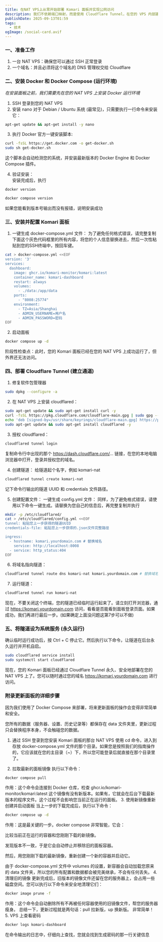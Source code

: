 ```yaml
---
title: 在NAT VPS上从零开始部署 Komari 面板并实现公网访问
description: 我们不依赖端口映射，而是使用 Cloudflare Tunnel，在您的 VPS 内部建立一条直通 Cloudflare 全球网络的安全通道，完美绕过所有限制
publishDate: 2025-09-13T01:59
tags:
  - 技术
ogImage: /social-card.avif
---
```

### 一、准备工作
1. 一台 NAT VPS：确保您可以通过 SSH 正常登录
2. 一个域名：并且必须将这个域名的 DNS 管理权交给 Cloudflare
### 二、安装 Docker 和 Docker Compose (运行环境)
*在安装面板之前，我们需要先在您的 NAT VPS 上安装 Docker 运行环境*
1. SSH 登录到您的 NAT VPS
2. 安装 nano
对于 Debian / Ubuntu 系统 (最常见)，只需要执行一行命令来安装它：
```bash
apt-get update && apt-get install -y nano
```

3. 执行 Docker 官方一键安装脚本:
```bash
curl -fsSL https://get.docker.com -o get-docker.sh
sudo sh get-docker.sh
```
这个脚本会自动检测您的系统，并安装最新版本的 Docker Engine 和 Docker Compose 插件。  

4. 验证安装：  
安装完成后，执行 
```bash
docker version
``` 
```bash
docker compose version
```
如果您能看到版本号输出而没有报错，说明安装成功
### 三、安装并配置 Komari 面板
1. 一键生成 docker-compose.yml 文件：
为了避免任何格式错误，请完整复制下面这个灰色代码框里的所有内容，将您的个人信息替换进去，然后一次性粘贴到您的SSH终端中，按回车键。
```bash
cat > docker-compose.yml <<EOF
version: '3'
services:
  dashboard:
    image: ghcr.io/komari-monitor/komari:latest
    container_name: komari-dashboard
    restart: always
    volumes:
      - ./data:/app/data
    ports:
      - "8008:25774"
    environment:
      - TZ=Asia/Shanghai
      - ADMIN_USERNAME=用户名
      - ADMIN_PASSWORD=密码
EOF
```
2. 启动面板
```bash
docker compose up -d
```
阶段性检查点：此时，您的 Komari 面板已经在您的 NAT VPS 上成功运行了，但外界还无法访问。
### 四、部署 Cloudflare Tunnel (建立通道)
1. 修复软件包管理器
```bash
sudo dpkg --configure -a
```
2. 在 NAT VPS 上安装 cloudflared：
```bash
sudo apt-get update && sudo apt-get install curl -y
curl -fsSL https://pkg.cloudflare.com/cloudflare-main.gpg | sudo gpg --yes --dearmor --output /usr/share/keyrings/cloudflare-main.gpg
echo 'deb [signed-by=/usr/share/keyrings/cloudflare-main.gpg] https://pkg.cloudflare.com/cloudflared bullseye main' | sudo tee /etc/apt/sources.list.d/cloudflared.list
sudo apt-get update && sudo apt-get install cloudflared -y
```
3. 授权 cloudflared：
```bash
cloudflared tunnel login
```
复制命令行中出现的那个 https://dash.cloudflare.com/... 链接，在您的本地电脑浏览器中打开，登录并授权您的域名。

4. 创建隧道：
给隧道起个名字，例如 komari-nat
```bash
cloudflared tunnel create komari-nat
```
记下命令行输出的隧道 UUID 和 credentials 文件路径。

5. 创建配置文件：
一键生成 config.yml 文件：
同样，为了避免格式错误，请使用以下命令一键生成。请替换为您自己的信息后，再完整复制并执行
```bash
mkdir -p /etc/cloudflared/
cat > /etc/cloudflared/config.yml <<EOF
tunnel: 粘贴您上一步获得的隧道UUID
credentials-file: 粘贴您上一步获得的.json文件完整路径

ingress:
  - hostname: komari.yourdomain.com # 替换域名
    service: http://localhost:8008
  - service: http_status:404
EOF
```
6. 将域名指向隧道：
```bash
cloudflared tunnel route dns komari-nat komari.yourdomain.com # 替换域名
```
7. 运行隧道：
```bash
cloudflared tunnel run komari-nat
```
现在，不要关闭这个终端，您的隧道已经临时运行起来了。请立刻打开浏览器，通过 https://komari.yourdomain.com 访问，看看是否能看到面板登录页面。如果成功，我们再进行最后一步。(如果确定上面没问题这第7步可以不做)
### 五、将隧道设为系统服务 (永久运行)
确认临时运行成功后，按 Ctrl + C 停止它。然后执行以下命令，让隧道在后台永久运行并开机自启。
```bash
sudo cloudflared service install
sudo systemctl start cloudflared
```
现在，您的 Komari 面板已经通过 Cloudflare Tunnel 永久、安全地部署在您的 NAT VPS 上了。您可以随时通过您的域名 https://komari.yourdomain.com 进行访问。
### 附录更新面板的详细步骤
因为我们使用了 Docker Compose 来部署，将来更新面板的操作会变得非常简单和安全。

您所有的数据（服务器、设置、历史记录等）都保存在 data 文件夹里，更新过程只会替换程序本身，不会触碰您的数据。
1. 通过 SSH 登录到您安装 Komari 面板的那台 NAT VPS
使用 cd 命令，进入到存放 docker-compose.yml 文件的那个目录。如果您是按照我们的指南操作的，它应该就在您的主目录（~）下，所以您可能登录后就直接在那个目录里了。

2. 拉取最新的面板镜像
执行以下命令：
```bash
docker compose pull
```
作用：这个命令会连接到 Docker 仓库，检查 ghcr.io/komari-monitor/komari:latest 这个镜像有没有新版本。如果有，它就会在后台下载最新版本的程序文件。这个过程不会影响您当前正在运行的面板。
3. 使用新镜像重新创建并启动面板
当上一步的下载完成后，执行以下命令：
```bash
docker compose up -d
```
作用：这是最关键的一步。docker compose 非常智能，它会：

比较当前正在运行的容器和您刚刚下载的新镜像。

发现版本不一致，于是它会自动停止并移除旧的面板容器。

然后，用您刚刚下载的最新镜像，重新创建一个新的容器并启动它。

由于 docker-compose.yml 文件中 volumes 的设置，新容器会自动加载您原来的 data 文件夹，所以您的所有配置和数据都会被完美继承，不会有任何丢失。
4. 清理旧的镜像
更新完成后，旧版本的镜像文件还留在您的服务器上，会占用一些磁盘空间。您可以执行以下命令来安全地清理它们：
```bash
docker image prune -f
```
作用：这个命令会自动删除所有不再被任何容器使用的旧镜像文件，帮您的服务器瘦身。
总结一下，更新过程就是两句话：pull 拉新版，up 换新版。 非常简单！
5. VPS 上查看密码
```bash
docker logs komari-dashboard
```
在命令输出的日志中，仔细向上查找，您就会找到生成密码的那一行关键信息

